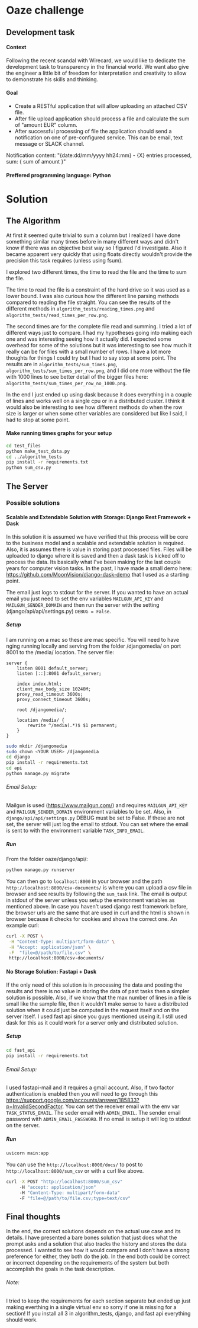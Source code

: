 # Oaze challenge

## Development task

#### Context

Following the recent scandal with Wirecard, we would like to dedicate the development task to transparency in the financial world. We want also give the engineer a little bit of freedom for interpretation and creativity to allow to demonstrate his skills and thinking.

#### Goal 

- Create a RESTful application that will allow uploading an attached CSV file.
- After file upload application should process a file and calculate the sum of "amount EUR" column.
- After successful processing of file the application should send a notification on one of pre-configured service. This can be email, text message or SLACK channel. 

Notification content: 
"{date:dd/mm/yyyy hh24:mm} - {X} entries processed, sum: { sum of amount }"

#### Preffered programming language: Python

# Solution

## The Algorithm

At first it seemed quite trivial to sum a column but I realized I have done something 
similar many times before in many different
ways and didn't know if there was an objective best way so I figured I'd investigate. Also it became apparent very 
quickly that using floats directly wouldn't provide the precision this task requires (unless using fsum).

I explored two different times, the time to read the file and the time to sum the file. 

The time to read the file is a constraint of the hard drive so it was used as a lower bound. I was also curious 
how the different line parsing methods compared to reading the file straight. You can see the results of the different 
methods in `algorithm_tests/reading_times.png` and `algorithm_tests/read_times_per_row.png`.

The second times are for the complete file read and summing. I tried a
lot of different ways just to compare. I had my hypotheses going into making each one and was interesting seeing how it 
actually did. I expected some overhead for some of the solutions but it was interesting to see how much it really can
be for files with a small number of rows. I have a lot more thoughts for things I could try but I had to say stop at 
some point. The results are in `algorithm_tests/sum_times.png`, `algorithm_tests/sum_times_per_row.png`, and
I did one more without the file with 1000 lines to see better detail of the bigger files here: 
`algorithm_tests/sum_times_per_row_no_1000.png`.

In the end I just ended up using dask because it does everything in a couple of lines and works well on a single cpu 
or in a distributed cluster. I think it would also be interesting to see how different methods do when the row size 
is larger or when some other variables are considered but like I said, I had to stop at some point.

#### Make running times graphs for your setup

```bash
cd test_files
python make_test_data.py
cd ../algorithm_tests
pip install -r requirements.txt
python sum_csv.py
```

## The Server

### Possible solutions

#### Scalable and Extendable Solution with Storage: Django Rest Framework + Dask

In this solution it is assumed we have verified that this process will be core to the business model and a scalable and
extendable solution is required. Also, it is assumes there is value in storing past processed files. Files will be 
uploaded to django where it is saved and then a dask task is kicked off 
to process the data. Its basically what I've been making for the last couple years for computer vision tasks. 
In the past, I have made a small demo here: 
https://github.com/MoonVision/django-dask-demo that I used as a starting point. 

The email just logs to stdout for the server. If you wanted to have an actual email you just need to set the env
variables `MAILGUN_API_KEY` and `MAILGUN_SENDER_DOMAIN` and then run the server with the setting 
(django/api/api/settings.py) `DEBUG = False`.

##### Setup

I am running on a mac so these are mac specific. You will need to have nging running locally and serving from the
folder /djangomedia/ on port 8001 to the /media/ location. The server file:

```
server {
    listen 8001 default_server;
    listen [::]:8001 default_server;

    index index.html;
    client_max_body_size 10240M;
    proxy_read_timeout 3600s;
    proxy_connect_timeout 3600s;

    root /djangomedia/;

    location /media/ {
        rewrite ^/media(.*)$ $1 permanent;
    }
}
```

```bash
sudo mkdir /djangomedia
sudo chown <YOUR USER> /djangomedia
cd django
pip install -r requirements.txt
cd api
python manage.py migrate
```

###### Email Setup: 

Mailgun is used (https://www.mailgun.com/) and requires `MAILGUN_API_KEY` and `MAILGUN_SENDER_DOMAIN` environment
variables to be set. Also, in `django/api/api/settings.py` DEBUG must be set to False. If these are not set, the
server will just log the email to stdout. You can set where the email is sent to with the environment variable 
`TASK_INFO_EMAIL`.

##### Run

From the folder oaze/django/api/:
```bash
python manage.py runserver
```

You can then go to `localhost:8000` in your browser and the path `http://localhost:8000/csv-documents/` is where you
can upload a csv file in browser and see results by following the `sum_task` link. The email is output in stdout of 
the server unless you setup the environment variables as mentioned above. In case you haven't used django rest framework
before, the browser urls are the same that are used in curl and the html is shown in browser because it
checks for cookies and shows the correct one. An example curl:

```bash
curl -X POST \
 -H "Content-Type: multipart/form-data" \
 -H "Accept: application/json" \
 -F  "file=@/path/to/file.csv" \
 http://localhost:8000/csv-documents/ 
```

#### No Storage Solution: Fastapi + Dask

If the only need of this solution is in processing the data and posting the results and there is no value in storing the 
data of past tasks then a simpler solution is possible. Also, if we know that the max number of lines in a file is 
small like the sample file, then it wouldn't make sense to have a distributed solution when it could just be computed 
in the request itself and on the server itself. I used fast api since you guys mentioned useing it.
I still used dask for this as it could work for a server only and distributed solution.

##### Setup

```bash
cd fast_api
pip install -r requirements.txt
```

###### Email Setup: 

I used fastapi-mail and it requires a gmail account. Also, if two factor authentication is enabled then you will need
to go through this https://support.google.com/accounts/answer/185833?p=InvalidSecondFactor. You can set the receiver 
email with the env var `TASK_STATUS_EMAIL`. The seder email with `ADMIN_EMAIL`. The sender email password with 
`ADMIN_EMAIL_PASSWORD`. If no email is setup it will log to stdout on the server.

##### Run

```bash
uvicorn main:app
```

You can use the `http://localhost:8000/docs/` to post to `http://localhost:8000/sum_csv` or with a curl like above.

```bash
curl -X POST "http://localhost:8000/sum_csv" 
     -H "accept: application/json"
     -H "Content-Type: multipart/form-data"
     -F "file=@/path/to/file.csv;type=text/csv"
```

## Final thoughts

In the end, the correct solutions depends on the actual use case and its details. I have presented a bare bones
solution that just does what the prompt asks and a solution that also tracks the history and stores the data processed.
I wanted to see how it would compare and I don't have a strong preference for either, they both do the job. In the end
both could be correct or incorrect depending on the requirements of the system but both accomplish the goals in the 
task description.

###### Note: 
I tried to keep the requirements for each section separate but ended up just making everthing in a single
virtual env so sorry if one is missing for a section! If you install all 3 in algorithm_tests, django, and fast api
everything should work.
